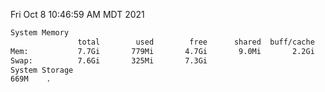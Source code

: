 Fri Oct  8 10:46:59 AM MDT 2021
```bash
System Memory
               total        used        free      shared  buff/cache   available
Mem:           7.7Gi       779Mi       4.7Gi       9.0Mi       2.2Gi       6.6Gi
Swap:          7.6Gi       325Mi       7.3Gi
System Storage
669M	.
```
```bash
